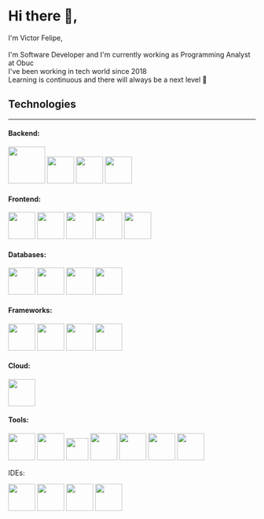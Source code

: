 # Hi there 👋,

<!--
**victorroli/victorroli** is a ✨ _special_ ✨ repository because its `README.md` (this file) appears on your GitHub profile.

Here are some ideas to get you started:

- 🔭 I’m currently working on ...
- 🌱 I’m currently learning ...
- 👯 I’m looking to collaborate on ...
- 🤔 I’m looking for help with ...
- 💬 Ask me about ...
- 📫 How to reach me: ...
- 😄 Pronouns: ...
- ⚡ Fun fact: ...
-->

I'm Victor Felipe, <br><br>
I'm Software Developer and I'm currently working as Programming Analyst at Obuc <br>
I've been working in tech world since 2018 <br>
Learning is continuous and there will always be a next level 🚀

## Technologies
---

#### Backend: 
<div>
   <img src="https://cdn.jsdelivr.net/gh/devicons/devicon/icons/nodejs/nodejs-original-wordmark.svg" width="75px"/>
   <img src="https://cdn.jsdelivr.net/gh/devicons/devicon/icons/python/python-original.svg" width="55px"/>
   <img src="https://cdn.jsdelivr.net/gh/devicons/devicon/icons/php/php-original.svg" width="55px"/>
   <img src="https://cdn.jsdelivr.net/gh/devicons/devicon/icons/postgresql/postgresql-original-wordmark.svg" width="55px"/>
</div>   

#### Frontend:
<div>
  <img src="https://cdn.jsdelivr.net/gh/devicons/devicon/icons/javascript/javascript-original.svg" width="55px"/>
  <img src="https://cdn.jsdelivr.net/gh/devicons/devicon/icons/html5/html5-original-wordmark.svg" width="55px"/>
  <img src="https://cdn.jsdelivr.net/gh/devicons/devicon/icons/css3/css3-original-wordmark.svg" width="55px"/>
  <img src="https://cdn.jsdelivr.net/gh/devicons/devicon/icons/sass/sass-original.svg" width="55px"/>
  <img src="https://cdn.jsdelivr.net/gh/devicons/devicon/icons/bootstrap/bootstrap-original.svg" width="55px"/>
                    
</div>

#### Databases:
<div>
   <img src="https://cdn.jsdelivr.net/gh/devicons/devicon/icons/mysql/mysql-original-wordmark.svg" width="55px"/>
   <img src="https://cdn.jsdelivr.net/gh/devicons/devicon/icons/sqlalchemy/sqlalchemy-original-wordmark.svg" width="55px"/>
   <img src="https://cdn.jsdelivr.net/gh/devicons/devicon/icons/sqlite/sqlite-original-wordmark.svg" width="55px"/>
   <img src="https://cdn.jsdelivr.net/gh/devicons/devicon/icons/microsoftsqlserver/microsoftsqlserver-plain-wordmark.svg" width="55px"/>      
</div>


#### Frameworks:
<div>
  <img src="https://cdn.jsdelivr.net/gh/devicons/devicon/icons/react/react-original-wordmark.svg" width="55px"/>
  <img src="https://cdn.jsdelivr.net/gh/devicons/devicon/icons/vuejs/vuejs-original-wordmark.svg" width="55px"/>
  <img src="https://cdn.jsdelivr.net/gh/devicons/devicon/icons/flask/flask-original-wordmark.svg" width="55px"/>
  <img src="https://cdn.jsdelivr.net/gh/devicons/devicon/icons/cakephp/cakephp-original-wordmark.svg" width="55px"/>               
</div>

#### Cloud:
<div>
  <img src="https://cdn.jsdelivr.net/gh/devicons/devicon/icons/azure/azure-original-wordmark.svg" width="55px"/>
</div>

#### Tools:
<div>
  <img src="https://cdn.jsdelivr.net/gh/devicons/devicon/icons/git/git-original-wordmark.svg" width="55px"/>
  <img src="https://cdn.jsdelivr.net/gh/devicons/devicon/icons/github/github-original-wordmark.svg" width="55px"/>
  <img src="https://cdn.jsdelivr.net/gh/devicons/devicon/icons/gitlab/gitlab-original-wordmark.svg" width="45px"/>
  <img src="https://cdn.jsdelivr.net/gh/devicons/devicon/icons/bitbucket/bitbucket-original-wordmark.svg" width="55px"/>
  <img src="https://cdn.jsdelivr.net/gh/devicons/devicon/icons/figma/figma-original.svg" width="55px"/>
  <img src="https://cdn.jsdelivr.net/gh/devicons/devicon/icons/trello/trello-plain-wordmark.svg" width="55px"/>
  <img src="https://cdn.jsdelivr.net/gh/devicons/devicon/icons/bash/bash-plain.svg" width="55px"/>
</div>
          
IDEs:
<div>
  <img src="https://cdn.jsdelivr.net/gh/devicons/devicon/icons/atom/atom-original-wordmark.svg" width="55px"/>
  <img src="https://cdn.jsdelivr.net/gh/devicons/devicon/icons/vscode/vscode-original-wordmark.svg" width="55px"/>
  <img src="https://cdn.jsdelivr.net/gh/devicons/devicon/icons/pycharm/pycharm-original-wordmark.svg" width="55px"/>
  <img src="https://cdn.jsdelivr.net/gh/devicons/devicon/icons/phpstorm/phpstorm-original-wordmark.svg" width="55px"/>         
</div>
